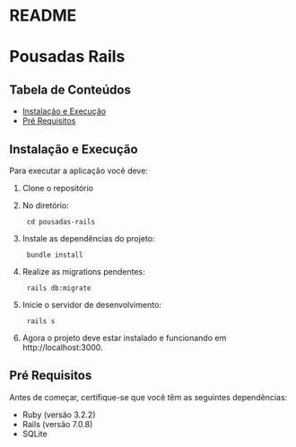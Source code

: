 # README
# Pousadas Rails

## Tabela de Conteúdos
- [Instalação e Execução](#instalação-e-execução)
- [Pré Requisitos](#pré-requisitos)
## Instalação e Execução
Para executar a aplicação você deve:
1. Clone o repositório

2. No diretório: 

        cd pousadas-rails

3. Instale as dependências do projeto:

        bundle install

4. Realize as migrations pendentes:
   
        rails db:migrate
   
5. Inicie o servidor de desenvolvimento:

        rails s

6. Agora o projeto deve estar instalado e funcionando em http://localhost:3000.
## Pré Requisitos
Antes de começar, certifique-se que você têm as seguintes dependências:
- Ruby (versão 3.2.2)
- Rails (versão 7.0.8)
- SQLite
